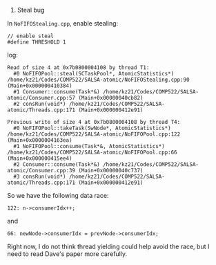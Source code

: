 1. Steal bug

In `NoFIFOStealing.cpp`, enable stealing:

    // enable steal
    #define THRESHOLD 1

log:

    Read of size 4 at 0x7b0800004108 by thread T1:
      #0 NoFIFOPool::steal(SCTaskPool*, AtomicStatistics*) /home/kz21/Codes/COMP522/SALSA-atomic/NoFIFOStealing.cpp:90 (Main+0x000000410384)
      #1 Consumer::consume(Task*&) /home/kz21/Codes/COMP522/SALSA-atomic/Consumer.cpp:57 (Main+0x00000040cb82)
      #2 consRun(void*) /home/kz21/Codes/COMP522/SALSA-atomic/Threads.cpp:171 (Main+0x000000412e91)

    Previous write of size 4 at 0x7b0800004108 by thread T4:
      #0 NoFIFOPool::takeTask(SwNode*, AtomicStatistics*) /home/kz21/Codes/COMP522/SALSA-atomic/NoFIFOPool.cpp:122 (Main+0x0000004163ea)
      #1 NoFIFOPool::consume(Task*&, AtomicStatistics*) /home/kz21/Codes/COMP522/SALSA-atomic/NoFIFOPool.cpp:66 (Main+0x000000415ee4)
      #2 Consumer::consume(Task*&) /home/kz21/Codes/COMP522/SALSA-atomic/Consumer.cpp:39 (Main+0x00000040c737)
      #3 consRun(void*) /home/kz21/Codes/COMP522/SALSA-atomic/Threads.cpp:171 (Main+0x000000412e91)

So we have the following data race:

    122: n->consumerIdx++;

and 

    66: newNode->consumerIdx = prevNode->consumerIdx;

Right now, I do not think thread yielding could help avoid the race, but I need to read Dave's paper more carefully.

